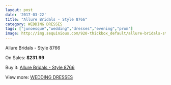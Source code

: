 ```yaml
---
layout: post
date: '2017-03-22'
title: "Allure Bridals - Style 8766"
category: WEDDING DRESSES
tags: ["junoesque","wedding","dresses","evening","prom"]
image: http://img.sequinious.com/920-thickbox_default/allure-bridals-style-8766.jpg
---
```

Allure Bridals - Style 8766

On Sales: **$231.99**
<a href="https://www.sequinious.com/wedding-dresses/340-allure-bridals-style-8766.html"><amp-img layout="responsive" width="600" height="600" src="//img.sequinious.com/920-thickbox_default/allure-bridals-style-8766.jpg" alt="Allure Bridals - Style 8766 0" /></a>

Buy it: [Allure Bridals - Style 8766](https://www.sequinious.com/wedding-dresses/340-allure-bridals-style-8766.html "Allure Bridals - Style 8766")

View more: [WEDDING DRESSES](https://www.sequinious.com/2-wedding-dresses "WEDDING DRESSES")